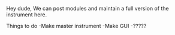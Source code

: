 Hey dude, We can post modules and maintain a full version of the instrument here.

Things to do
-Make master instrument
-Make GUI
-?????
